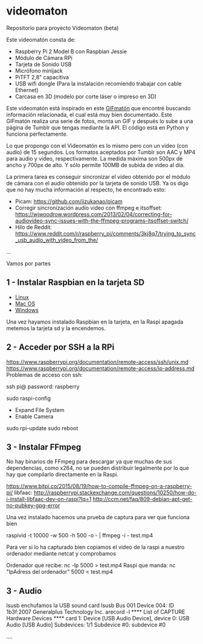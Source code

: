 # videomaton

Repositorio para proyecto Videomaton (beta)

Este videomatón consta de:
- Raspberry Pi 2 Model B con Raspbian Jessie
- Módulo de Cámara RPi
- Tarjeta de Sonido USB
- Micrófono minijack
- PiTFT 2,8" capacitiva
- USB wifi dongle (Para la instalación recomiendo trabajar con cable Ethernet)
- Carcasa en 3D (modelo por corte láser o impreso en 3D)

Este videomatón está inspirado en este [GIFmatón](http://www.drumminhands.com/2014/06/15/raspberry-pi-photo-booth/) que encontré buscando información relacionada, el cual está muy bien documentado. Este GIFmatón realiza una serie de fotos, monta un GIF y después lo sube a una página de Tumblr que tengas mediante la API. El código está en Python y funciona perfectamente.

Lo que propongo con el Videomatón es lo mismo pero con un video (con audio) de 15 segundos. Los formatos aceptados por Tumblr son AAC y MP4 para audio y video, respectivamente. La medida máxima son 500px de ancho y 700px de alto. Y sólo permite 100MB de subida de video al día.

La primera tarea es conseguir sincronizar el video obtenido por el módulo de cámara con el audio obtenido por la tarjeta de sonido USB. Ya os digo que no hay mucha información al respecto, he encontrado esto:

- Picam: https://github.com/iizukanao/picam
- Corregir sincronización audio video con ffmpeg e itsoffset: https://wjwoodrow.wordpress.com/2013/02/04/correcting-for-audiovideo-sync-issues-with-the-ffmpeg-programs-itsoffset-switch/
- Hilo de Reddit: https://www.reddit.com/r/raspberry_pi/comments/3kj8q7/trying_to_sync_usb_audio_with_video_from_the/

...

Vamos por partes

## 1 - Instalar Raspbian en la tarjeta SD

- [Linux](linux.md)
- [Mac OS](mac.md)
- [Windows](windows.md)

Una vez hayamos instalado Raspbian en la tarjeta, en la Raspi apagada metemos la tarjeta sd y la encendemos.


## 2 - Acceder por SSH a la RPi
https://www.raspberrypi.org/documentation/remote-access/ssh/unix.md
https://www.raspberrypi.org/documentation/remote-access/ip-address.md
Problemas de acceso con ssh: 

ssh pi@<IpAdressRaspberryPi>
password: raspberry

sudo raspi-config
- Expand File System
- Enable Camera

sudo rpi-update
sudo reboot

## 3 - Instalar FFmpeg
No hay binarios de FFmpeg para descargar ya que muchas de sus dependencias, como x264, no se pueden distribuir legalmente por lo que hay que compilarlo directamente en la Raspi. 

https://www.bitpi.co/2015/08/19/how-to-compile-ffmpeg-on-a-raspberry-pi/
libfaac: http://raspberrypi.stackexchange.com/questions/10250/how-do-i-install-libfaac-dev-on-raspi?lq=1
http://ccm.net/faq/809-debian-apt-get-no-pubkey-gpg-error

Una vez instalado hacemos una prueba de captura para ver que funciona bien

raspivid -t 10000 -w 500 -h 500 -o - | ffmpeg -i - test.mp4

Para ver si lo ha capturado bien copiamos el video de la raspi a nuestro ordenador mediante netcat y comprobamos

Ordenador que recibe: nc -lp 5000 > test.mp4
Raspi que manda: nc "IpAdress del ordenador" 5000 < test.mp4

## 3 - Audio

lsusb
enchufamos la USB sound card
lsusb
Bus 001 Device 004: ID 1b3f:2007 Generalplus Technology Inc.
arecord -l
**** List of CAPTURE Hardware Devices ****
card 1: Device [USB Audio Device], device 0: USB Audio [USB Audio]
  Subdevices: 1/1
  Subdevice #0: subdevice #0

....
